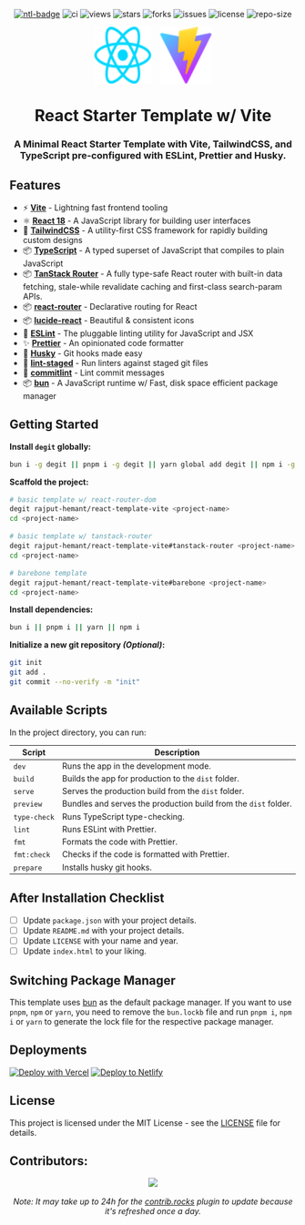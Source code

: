 <div align=center>

[![ntl-badge]][ntl-link] ![ci] ![views] ![stars] ![forks] ![issues] ![license] ![repo-size]

<div style="display: flex; justify-content: center; gap: 1rem;">
<img src="public/react.svg" style="width: 100px; height: 100px;">
<img src="public/vite.svg" style="width: 90px; height: 100px;">
</div>

# React Starter Template w/ Vite

### A Minimal React Starter Template with Vite, TailwindCSS, and TypeScript pre-configured with ESLint, Prettier and Husky.

</div>

## Features

- ⚡ **[Vite](https://vitejs.dev/)** - Lightning fast frontend tooling
- ⚛️ **[React 18](https://reactjs.org/)** - A JavaScript library for building user interfaces
- 🎨 **[TailwindCSS](https://tailwindcss.com/)** - A utility-first CSS framework for rapidly building custom designs
- 📦 **[TypeScript](https://www.typescriptlang.org/)** - A typed superset of JavaScript that compiles to plain JavaScript
- 📦 **[TanStack Router](https://tanstack.com/router)** - A fully type-safe React router with built-in data fetching, stale-while revalidate caching and first-class search-param APIs.
- 📦 **[react-router](https://reactrouter.com/)** - Declarative routing for React
- 📦 **[lucide-react](https://lucide.dev/)** - Beautiful & consistent icons
- 📝 **[ESLint](https://eslint.org/)** - The pluggable linting utility for JavaScript and JSX
- ✨ **[Prettier](https://prettier.io/)** - An opinionated code formatter
- 🐶 **[Husky](https://typicode.github.io/husky/#/)** - Git hooks made easy
- 🚫 **[lint-staged](https://github.com/okonet/lint-staged)** - Run linters against staged git files
- 📄 **[commitlint](https://commitlint.js.org/#/)** - Lint commit messages
- 📦 **[bun](https://bun.sh)** - A JavaScript runtime w/ Fast, disk space efficient package manager

## Getting Started

**Install `degit` globally:**

```bash
bun i -g degit || pnpm i -g degit || yarn global add degit || npm i -g degit
```

**Scaffold the project:**

```bash
# basic template w/ react-router-dom
degit rajput-hemant/react-template-vite <project-name>
cd <project-name>
```

```bash
# basic template w/ tanstack-router
degit rajput-hemant/react-template-vite#tanstack-router <project-name>
cd <project-name>
```

```bash
# barebone template
degit rajput-hemant/react-template-vite#barebone <project-name>
cd <project-name>
```

**Install dependencies:**

```bash
bun i || pnpm i || yarn || npm i
```

**Initialize a new git repository _(Optional)_:**

```bash
git init
git add .
git commit --no-verify -m "init"
```

## Available Scripts

In the project directory, you can run:

| **Script**   | **Description**                                                 |
| ------------ | --------------------------------------------------------------- |
| `dev`        | Runs the app in the development mode.                           |
| `build`      | Builds the app for production to the `dist` folder.             |
| `serve`      | Serves the production build from the `dist` folder.             |
| `preview`    | Bundles and serves the production build from the `dist` folder. |
| `type-check` | Runs TypeScript type-checking.                                  |
| `lint`       | Runs ESLint with Prettier.                                      |
| `fmt`        | Formats the code with Prettier.                                 |
| `fmt:check`  | Checks if the code is formatted with Prettier.                  |
| `prepare`    | Installs husky git hooks.                                       |

## After Installation Checklist

- [ ] Update `package.json` with your project details.
- [ ] Update `README.md` with your project details.
- [ ] Update `LICENSE` with your name and year.
- [ ] Update `index.html` to your liking.

## Switching Package Manager

This template uses [bun](https://bun.sh) as the default package manager. If you want to use `pnpm`, `npm` or `yarn`, you need to remove the `bun.lockb` file and run `pnpm i`, `npm i` or `yarn` to generate the lock file for the respective package manager.

## Deployments

[![Deploy with Vercel](https://vercel.com/button)](https://vercel.com/new/git/external?repository-url=https://github.com/rajput-hemant/react-template-vite)
[![Deploy to Netlify](https://www.netlify.com/img/deploy/button.svg)](https://app.netlify.com/start/deploy?repository=https://github.com/rajput-hemant/react-template-vite)

## License

This project is licensed under the MIT License - see the [LICENSE](LICENSE) file for details.

## Contributors:

<div align=center>

[![][contributors]][contributors-graph]

_Note: It may take up to 24h for the [contrib.rocks][contrib-rocks] plugin to update because it's refreshed once a day._

</div>

<!----------------------------------{ Labels }--------------------------------->

[views]: https://komarev.com/ghpvc/?username=react-template-vite&label=view%20counter&color=red&style=flat
[repo-size]: https://img.shields.io/github/repo-size/rajput-hemant/react-template-vite
[issues]: https://img.shields.io/github/issues-raw/rajput-hemant/react-template-vite
[license]: https://img.shields.io/github/license/rajput-hemant/react-template-vite
[forks]: https://img.shields.io/github/forks/rajput-hemant/react-template-vite?style=flat
[stars]: https://img.shields.io/github/stars/rajput-hemant/react-template-vite
[contributors]: https://contrib.rocks/image?repo=rajput-hemant/react-template-vite&max=500
[contributors-graph]: https://github.com/rajput-hemant/react-template-vite/graphs/contributors
[contrib-rocks]: https://contrib.rocks/preview?repo=rajput-hemant%2Freact-template-vite
[ci]: https://github.com/rajput-hemant/react-template-vite/actions/workflows/ci.yml/badge.svg
[ntl-badge]: https://api.netlify.com/api/v1/badges/1699cfdd-9493-4c43-97de-0ec96fa4e1a1/deploy-status
[ntl-link]: https://app.netlify.com/sites/react-template-vite/deploys
